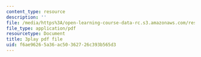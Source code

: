 ```yaml
---
content_type: resource
description: ''
file: /media/https%3A/open-learning-course-data-rc.s3.amazonaws.com/res-18-006-calculus-revisited-single-variable-calculus-fall-2010/f6ae96265a36ac50362726c393b565d3_AaucguWxpqU.pdf
file_type: application/pdf
resourcetype: Document
title: 3play pdf file
uid: f6ae9626-5a36-ac50-3627-26c393b565d3
---
```

